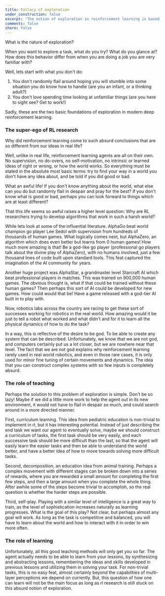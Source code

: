 ```yaml
---
title: Fallacy of exploration
under_construction: false
excerpt: "The notion of exploration in reinforcement learning is based off a false notion that we are alone in the world. We are not alone, we did not come from nothing, and if we want our machines to work, we must understand that basic fact."
comments: false
share: false
---
```


What is the nature of exploration?

When you want to explore a task, what do you try? What do you glance at? How does this behavior differ from when you are doing a job you are very familiar with?

Well, lets start with what you don't do:

1. You don't randomly flail around hoping you will stumble into some situation you do know how to handle (are you an infant, or a thinking adult?)
1. You don't love spending time looking at unfamiliar things (are you here to sight see? Get to work!)

Sadly, these are the two basic foundations of exploration in modern deep reinforcement learning.

### The super-ego of RL research

Why did reinforcement learning come to such absurd conclusions that are so different from our ideas in real life?

Well, unlike in real life, reinforcement learning agents are all on their own. No supervision, no do-overs, no self-motivation, no intrinsic or learned ideas of right or wrong, or how the world works. So everything must be stated in the absolute most basic terms: try to find your way in a world you don't have any idea about, and be told if you did good or bad.

What an awful life! If you don't know anything about the world, what else can you do but randomly flail in despair and pray for the best? If you don't know what is good or bad, perhaps you can look forward to things which are at least different?

That this life seems so awful raises a higher level question: Why are RL researchers trying to develop algorithms that work in such a harsh world?

While lets look at some of the influential literature. AlphaGo beat world champion go player Lee Sedol with supervision from hundreds of thousands of human games. What logically comes next, but AlphaZero, an algorithm which does even better but learns from 0 human games! How much more amazing is that! Be a god-like go player (professional go players talk about the divine play of AlphaZero), with no humans involved, just a few thousand lines of code built upon standard tools. This feat captured the imagination of the AI community for years.

Another huge project was AlphaStar, a grandmaster level Starcraft AI which beat professional players in matches. This was trained on 900,000 human games. The obvious thought is, what if that could be trained without these human games? Then perhaps this sort of AI could be developed for new games. How could would that be! Have a game released with a god-tier AI built in to play with.

Now, robotics labs across the country are racing to get these sort of successes working for robotics in the real world. How amazing would it be just to tell a robot what worked and what didn't and for it to learn all the physical dynamics of how to do the task?

In a way, this is reflective of the desire to be god. To be able to create any system that can be described. Unfortunately, we know that we are not god, and computers certainly put us a lot closer, but we are nowhere near that level. The fact that we are not god explains why reinforcement learning rarely used in real world robotics, and even in those rare cases, it is only used for minor fine tuning of certain movements and dynamics. The idea that you can construct complex systems with so few inputs is completely absurd.

### The role of teaching

Perhaps the solution to this problem of exploration is simple. Don't be so lazy! Maybe if we did a little more work to help the agent out in its new environment, it would not have to flail in despair so much, and could search around in a more directed manner.

First, curriculum learning. This idea from pediatric education is non-trivial to implement in rl, but it has interesting potential. Instead of just describing the end task we want our agent to eventually solve, maybe we should construct a curriculum of tasks, the first task should be very easily, and each successive task should be more difficult than the last, so that the agent will easily learn the easier tasks and then be able to understand the world better, and have a better idea of how to move towards solving more difficult tasks.

Second, decomposition, an education idea from animal training. Perhaps a complex movement with different stages can be broken down into a series of rewards, where you are rewarded a small amount for completing the first few steps, and then a large amount when you complete the whole thing. After awhile some of the steps become trivial to accomplish, so the real question is whether the harder steps are possible.

Third, self-play. Playing with a similar level of intelligence is a great way to train, as the level of sophistication increases naturally as learning progresses. What is the goal of this play? Not clear, but perhaps almost any goal will work. As long as the task is competitive and balanced, you will have to learn about the world and how to interact with it in order to win more often.

### The role of learning

Unfortunately, all this good teaching methods will only get you so far. The agent actually needs to be able to learn from your lessons, by synthesizing and abstracting lessons, remembering the ideas and skills developed in previous lessons and utilizing them in solving your task. For non-trivial tasks, this is no easy feat, almost certainly beyond the capabilities of multi-layer perceptions we depend on currently. But, this question of how one can learn will not be the main focus as long as rl research is still stuck on this absurd notion of exploration.
